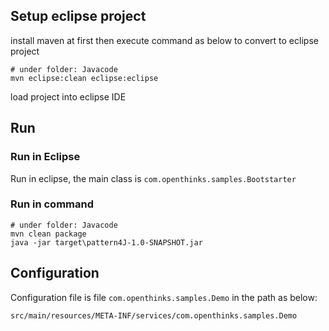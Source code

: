 ## Setup eclipse project

install maven at first then execute command as below to convert to eclipse project

```
# under folder: Javacode
mvn eclipse:clean eclipse:eclipse
```

load project into eclipse IDE

## Run

### Run in Eclipse

Run in eclipse, the main class is `com.openthinks.samples.Bootstarter`

### Run in command

```
# under folder: Javacode
mvn clean package
java -jar target\pattern4J-1.0-SNAPSHOT.jar
```

## Configuration

Configuration file is file `com.openthinks.samples.Demo` in the path as below:

`src/main/resources/META-INF/services/com.openthinks.samples.Demo`


